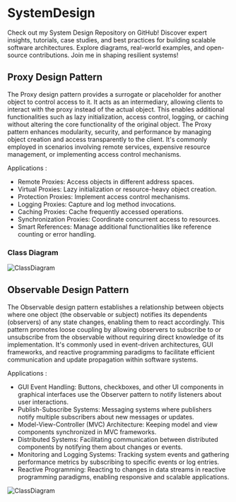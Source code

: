 # SystemDesign
Check out my System Design Repository on GitHub! Discover expert insights, tutorials, case studies, and best practices for building scalable software architectures. Explore diagrams, real-world examples, and open-source contributions. Join me in shaping resilient systems!

## Proxy Design Pattern
The Proxy design pattern provides a surrogate or placeholder for another object to control access to it. It acts as an intermediary, allowing clients to interact with the proxy instead of the actual object. This enables additional functionalities such as lazy initialization, access control, logging, or caching without altering the core functionality of the original object. The Proxy pattern enhances modularity, security, and performance by managing object creation and access transparently to the client. It's commonly employed in scenarios involving remote services, expensive resource management, or implementing access control mechanisms.

Applications : 
- Remote Proxies: Access objects in different address spaces.
- Virtual Proxies: Lazy initialization or resource-heavy object creation.
- Protection Proxies: Implement access control mechanisms.
- Logging Proxies: Capture and log method invocations.
- Caching Proxies: Cache frequently accessed operations.
- Synchronization Proxies: Coordinate concurrent access to resources.
- Smart References: Manage additional functionalities like reference counting or error handling.

### Class Diagram
![ClassDiagram](https://github.com/i-ravi/SystemDesign/blob/main/ProxyDesignPattern/diagram/ProxyClassDiagram.png)

## Observable Design Pattern
The Observable design pattern establishes a relationship between objects where one object (the observable or subject) notifies its dependents (observers) of any state changes, enabling them to react accordingly. This pattern promotes loose coupling by allowing observers to subscribe to or unsubscribe from the observable without requiring direct knowledge of its implementation. It's commonly used in event-driven architectures, GUI frameworks, and reactive programming paradigms to facilitate efficient communication and update propagation within software systems.

Applications : 
- GUI Event Handling: Buttons, checkboxes, and other UI components in graphical interfaces use the Observer pattern to notify listeners about user interactions.
- Publish-Subscribe Systems: Messaging systems where publishers notify multiple subscribers about new messages or updates.
- Model-View-Controller (MVC) Architecture: Keeping model and view components synchronized in MVC frameworks.
- Distributed Systems: Facilitating communication between distributed components by notifying them about changes or events.
- Monitoring and Logging Systems: Tracking system events and gathering performance metrics by subscribing to specific events or log entries.
- Reactive Programming: Reacting to changes in data streams in reactive programming paradigms, enabling responsive and scalable applications.

![ClassDiagram](https://github.com/i-ravi/SystemDesign/blob/main/ObservableDesignPattern/diagram/ObseverClassDiagram.png)
